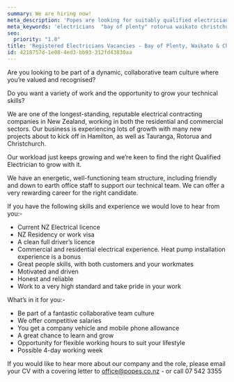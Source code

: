 ```yaml
---
summary: We are hiring now!
meta_description: 'Popes are looking for suitably qualified electricians for Bay of Plenty (Tauranga, Papamoa & Rotorua) and Waikato projects.'
meta_keywords: 'electricians  "bay of plenty" rotorua waikato christchurch'
seo:
  priority: "1.0"
title: 'Registered Electricians Vacancies - Bay of Plenty, Waikato & Christchurch'
id: 4218757d-1e08-4ed3-bb93-312fd43830aa
---
```

Are you looking to be part of a dynamic, collaborative team culture where you’re valued and recognised?
 
Do you want a variety of work and the opportunity to grow your technical skills?
 
We are one of the longest-standing, reputable electrical contracting companies in New Zealand, working in both the residential and commercial sectors.  Our business is experiencing lots of growth with many new projects about to kick off in Hamilton, as well as Tauranga, Rotorua and Christchurch.
 
Our workload just keeps growing and we’re keen to find the right Qualified Electrician to grow with it. 
 
We have an energetic, well-functioning team structure, including friendly and down to earth office staff to support our technical team. We can offer a very rewarding career for the right candidate.
 
If you have the following skills and experience we would love to hear from you:-
- Current NZ Electrical licence
- NZ Residency or work visa
- A clean full driver’s licence
- Commercial and residential electrical experience. Heat pump installation experience is a bonus
- Great people skills, with both customers and your workmates
- Motivated and driven
- Honest and reliable
- Work to a very high standard and take pride in your work
 
What’s in it for you:-
- Be part of a fantastic collaborative team culture
- We offer competitive salaries
- You get a company vehicle and mobile phone allowance
- A great chance to learn and grow
- Opportunity for flexible working hours to suit your lifestyle
- Possible 4-day working week
 
 
 
If you would like to hear more about our company and the role, please email your CV with a covering letter to office@popes.co.nz - or call 07 542 3355